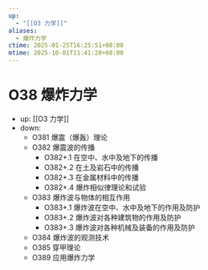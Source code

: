 ```yaml
---
up:
  - "[[O3 力学]]"
aliases:
  - 爆炸力学
ctime: 2025-01-25T16:25:51+08:00
mtime: 2025-10-01T11:41:28+08:00
---
```


# O38 爆炸力学

- up: [[O3 力学]]
- down:	
	- O381 爆震（爆轰）理论
	- O382 爆震波的传播
		- O382+.1 在空中、水中及地下的传播
		- O382+.2 在土及岩石中的传播
		- O382+.3 在金属材料中的传播
		- O382+.4 爆炸相似律理论和试验
	- O383 爆炸波与物体的相互作用
		- O383+.1 爆炸波在空中、水中及地下的作用及防护
		- O383+.2 爆炸波对各种建筑物的作用及防护
		- O383+.3 爆炸波对各种机械及装备的作用及防护
	- O384 爆炸波的观测技术
	- O385 穿甲理论
	- O389 应用爆炸力学
	
